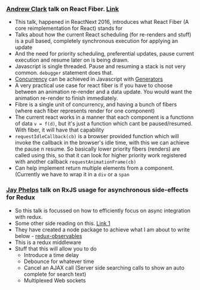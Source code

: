 ### [Andrew Clark](https://github.com/acdlite) talk on React Fiber. [Link](https://www.youtube.com/watch?v=aV1271hd9ew)

* This talk, happened in ReactNext 2016, introduces what React Fiber (A core reimplementation for React) stands for
* Talks about how the current React scheduling (for re-renders and stuff) is a pull based, completely synchronous execution for applying an update
* And the need for priority scheduling, preferential updates, pause current execution and resume later on is being drawn.
* Javascript is single threaded. Pause and resuming a stack is not very common. `debugger` statement does that.
* [Concurrency](https://en.wikipedia.org/wiki/Concurrency_(computer_science)) can be achieved in Javascript with [Generators](https://developer.mozilla.org/en/docs/Web/JavaScript/Guide/Iterators_and_Generators)
* A very practical use case for react fiber is if you have to choose between an animation re-render and a data update. You would want the animation re-render to finish immediately.
* Fibre is a single unit of concurrency, and having a bunch of fibers (where each fiber represents render for one component)
* The current react works in a manner that each component is a functionn of data `v = f(d)`, but it's just a function which cant be paused/resumed. With fiber, it will have that capability
* `requestIdleCallback(cb)` is a browser provided function which will invoke the callback in the browser's idle time, with this we can achieve the pause n resume. So basically lower priority fibers (renders) are called using this, so that it can look for higher priority work registered with another callback `requestAnimationFrame(cb)`
* Can help implement return multiple elements from a component. (Currently we have to wrap it in a `div` or a `span`

### [Jay Phelps](https://twitter.com/_jayphelps) talk on RxJS usage for asynchronous side-effects for Redux

* So this talk is focussed on how to efficiently focus on async integration with redux.
* Some other side reading on this. [Link 1](https://medium.com/@benlesh/redux-observable-ec0b00d2eb52#.6ezw5m48i)
* They have created a node package to achieve what I am about to write below - [redux-observables](https://www.npmjs.com/package/redux-observable)
* This is a redux middleware
* Stuff that this will allow you to do
    - Introduce a time delay
    - Debounce for whatever time
    - Cancel an AJAX call (Server side searching calls to show an auto complete for search text)
    - Multiplexed Web sockets

